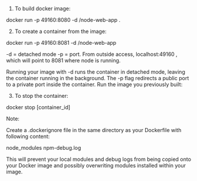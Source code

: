 1) To build docker image:

docker run -p 49160:8080 -d <your username>/node-web-app .

2) To create a container from the image:

docker run -p 49160:8081 -d <your username>/node-web-app

-d = detached mode
-p = port. From outside access, localhost:49160 , which will point to 8081 where node is running.

Running your image with -d runs the container in detached mode, leaving the container running in the background. The -p flag redirects a public port to a private port inside the container. Run the image you previously built:

3) To stop the container:

docker stop [container_id]

Note:

Create a .dockerignore file in the same directory as your Dockerfile with following content:

node_modules
npm-debug.log

This will prevent your local modules and debug logs from being copied onto your Docker image and possibly overwriting modules installed within your image.